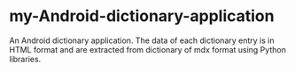 # my-Android-dictionary-application
An Android dictionary application. The data of each dictionary entry is in HTML format and are extracted from dictionary of mdx format using Python libraries. 
